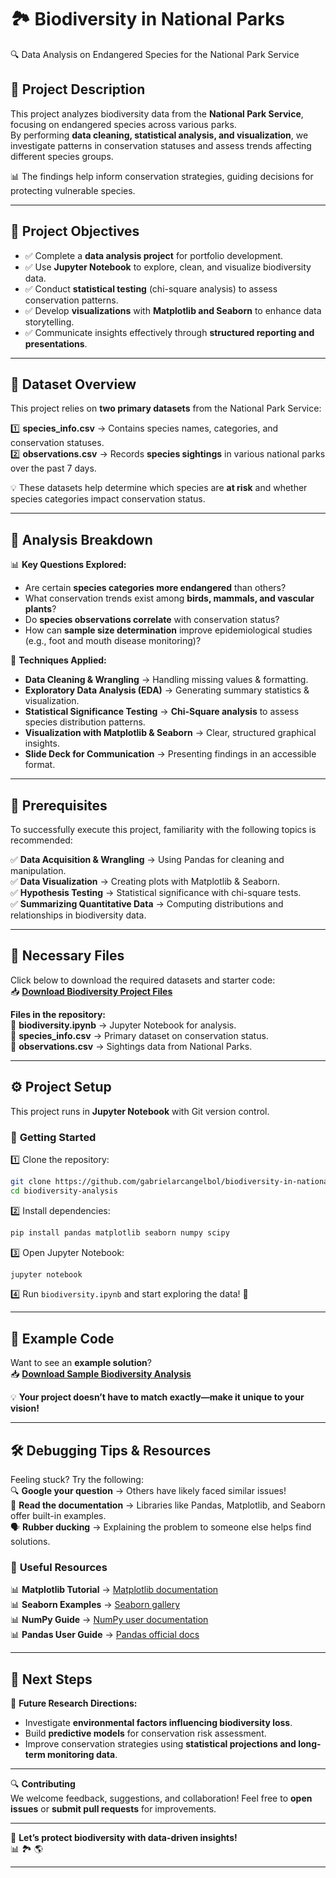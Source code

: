 # 🏞 **Biodiversity in National Parks**  
🔍 Data Analysis on Endangered Species for the National Park Service  

## 📌 **Project Description**
This project analyzes biodiversity data from the **National Park Service**, focusing on endangered species across various parks.  
By performing **data cleaning, statistical analysis, and visualization**, we investigate patterns in conservation statuses and assess trends affecting different species groups.  

📊 The findings help inform conservation strategies, guiding decisions for protecting vulnerable species.  

---

## 🎯 **Project Objectives**
- ✅ Complete a **data analysis project** for portfolio development.  
- ✅ Use **Jupyter Notebook** to explore, clean, and visualize biodiversity data.  
- ✅ Conduct **statistical testing** (chi-square analysis) to assess conservation patterns.  
- ✅ Develop **visualizations** with **Matplotlib and Seaborn** to enhance data storytelling.  
- ✅ Communicate insights effectively through **structured reporting and presentations**.  

---

## 📂 **Dataset Overview**
This project relies on **two primary datasets** from the National Park Service:  

1️⃣ **species_info.csv** → Contains species names, categories, and conservation statuses.  
2️⃣ **observations.csv** → Records **species sightings** in various national parks over the past 7 days.  

💡 These datasets help determine which species are **at risk** and whether species categories impact conservation status.  

---

## 🔬 **Analysis Breakdown**
📊 **Key Questions Explored:**  
- Are certain **species categories more endangered** than others?  
- What conservation trends exist among **birds, mammals, and vascular plants**?  
- Do **species observations correlate** with conservation status?  
- How can **sample size determination** improve epidemiological studies (e.g., foot and mouth disease monitoring)?  

📌 **Techniques Applied:**  
- **Data Cleaning & Wrangling** → Handling missing values & formatting.  
- **Exploratory Data Analysis (EDA)** → Generating summary statistics & visualization.  
- **Statistical Significance Testing** → **Chi-Square analysis** to assess species distribution patterns.  
- **Visualization with Matplotlib & Seaborn** → Clear, structured graphical insights.  
- **Slide Deck for Communication** → Presenting findings in an accessible format.  

---

## 🚀 **Prerequisites**
To successfully execute this project, familiarity with the following topics is recommended:  

✅ **Data Acquisition & Wrangling** → Using Pandas for cleaning and manipulation.  
✅ **Data Visualization** → Creating plots with Matplotlib & Seaborn.  
✅ **Hypothesis Testing** → Statistical significance with chi-square tests.  
✅ **Summarizing Quantitative Data** → Computing distributions and relationships in biodiversity data.  

---

## 📂 **Necessary Files**
Click below to download the required datasets and starter code:  
📥 **[Download Biodiversity Project Files](https://content.codecademy.com/PRO/paths/data-science/biodiversity-starter.zip?_gl=1*bnackm*_gcl_au*NTEwNzU2OTkwLjE3NDYxMDUyNjk.*_ga*MTc5MTQ4OTgwMy4xNzMwMzc2Mzgy*_ga_3LRZM6TM9L*czE3NDg4NTc5NzEkbzEyNyRnMSR0MTc0ODg1OTQ5MSRqMzQkbDAkaDA.)**  

**Files in the repository:**  
📄 **biodiversity.ipynb** → Jupyter Notebook for analysis.  
📄 **species_info.csv** → Primary dataset on conservation status.  
📄 **observations.csv** → Sightings data from National Parks.  

---

## ⚙️ **Project Setup**
This project runs in **Jupyter Notebook** with Git version control.  
### 🔧 **Getting Started**
1️⃣ Clone the repository:  
   ```bash
   git clone https://github.com/gabrielarcangelbol/biodiversity-in-national-parks.git
   cd biodiversity-analysis
   ```
2️⃣ Install dependencies:  
   ```bash
   pip install pandas matplotlib seaborn numpy scipy
   ```
3️⃣ Open Jupyter Notebook:  
   ```bash
   jupyter notebook
   ```
4️⃣ Run `biodiversity.ipynb` and start exploring the data! 🚀  

---

## 📝 **Example Code**
Want to see an **example solution**?  
📥 **[Download Sample Biodiversity Analysis](https://content.codecademy.com/PRO/paths/data-science/biodiversity-solution.zip?_gl=1*177lldi*_gcl_au*NTEwNzU2OTkwLjE3NDYxMDUyNjk.*_ga*MTc5MTQ4OTgwMy4xNzMwMzc2Mzgy*_ga_3LRZM6TM9L*czE3NDg4NTc5NzEkbzEyNyRnMSR0MTc0ODg1OTQ5MSRqMzQkbDAkaDA.)**  

💡 **Your project doesn’t have to match exactly—make it unique to your vision!**  

---

## 🛠 **Debugging Tips & Resources**
Feeling stuck? Try the following:  
🔍 **Google your question** → Others have likely faced similar issues!  
📖 **Read the documentation** → Libraries like Pandas, Matplotlib, and Seaborn offer built-in examples.  
🗣 **Rubber ducking** → Explaining the problem to someone else helps find solutions.  

### 📌 **Useful Resources**
📊 **Matplotlib Tutorial** → [Matplotlib documentation](https://matplotlib.org/stable/tutorials/)  
📊 **Seaborn Examples** → [Seaborn gallery](https://seaborn.pydata.org/examples/index.html)  
📊 **NumPy Guide** → [NumPy user documentation](https://numpy.org/doc/)  
📊 **Pandas User Guide** → [Pandas official docs](https://pandas.pydata.org/pandas-docs/stable/)  

---

## 🎯 **Next Steps**
📌 **Future Research Directions:**  
- Investigate **environmental factors influencing biodiversity loss**.  
- Build **predictive models** for conservation risk assessment.  
- Improve conservation strategies using **statistical projections and long-term monitoring data**.  

---

🔍 **Contributing**  
We welcome feedback, suggestions, and collaboration! Feel free to **open issues** or **submit pull requests** for improvements.  

---

🚀 **Let’s protect biodiversity with data-driven insights!**  
📊 🏞 🌎  

---

